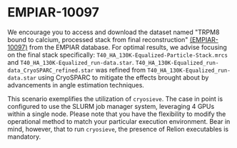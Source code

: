 # EMPIAR-10097

We encourage you to access and download the dataset named "TRPM8 bound to calcium, processed stack from final reconstruction" [(EMPIAR-10097)](https://www.ebi.ac.uk/empiar/EMPIAR-10097/) from the EMPIAR database. For optimal results, we advise focusing on the final stack specifically: `T40_HA_130K-Equalized-Particle-Stack.mrcs` and `T40_HA_130K-Equalized_run-data.star`. `T40_HA_130K-Equalized_run-data_CryoSPARC_refined.star` was refined from `T40_HA_130K-Equalized_run-data.star` using CryoSPARC to mitigate the effects brought about by advancements in angle estimation techniques.

This scenario exemplifies the utilization of `cryosieve`. The case in point is configured to use the SLURM job manager system, leveraging 4 GPUs within a single node. Please note that you have the flexibility to modify the operational method to match your particular execution environment. Bear in mind, however, that to run `cryosieve`, the presence of Relion executables is mandatory.
